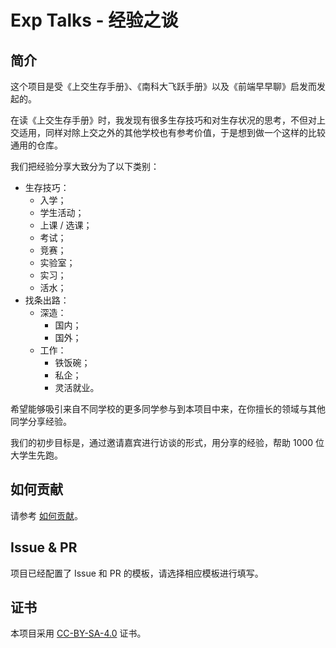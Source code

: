 # Exp Talks - 经验之谈

## 简介

这个项目是受《上交生存手册》、《南科大飞跃手册》以及《前端早早聊》启发而发起的。

在读《上交生存手册》时，我发现有很多生存技巧和对生存状况的思考，不但对上交适用，同样对除上交之外的其他学校也有参考价值，于是想到做一个这样的比较通用的仓库。

我们把经验分享大致分为了以下类别：

- 生存技巧：
  - 入学；
  - 学生活动；
  - 上课 / 选课；
  - 考试；
  - 竞赛；
  - 实验室；
  - 实习；
  - 活水；
- 找条出路：
  - 深造：
    - 国内；
    - 国外；
  - 工作：
    - 铁饭碗；
    - 私企；
    - 灵活就业。

希望能够吸引来自不同学校的更多同学参与到本项目中来，在你擅长的领域与其他同学分享经验。

我们的初步目标是，通过邀请嘉宾进行访谈的形式，用分享的经验，帮助 1000 位大学生先跑。

## 如何贡献

请参考 [如何贡献](https://exptalks.github.io/introduction/contribution.html)。

## Issue & PR

项目已经配置了 Issue 和 PR 的模板，请选择相应模板进行填写。

## 证书

本项目采用 [CC-BY-SA-4.0](https://choosealicense.com/licenses/cc-by-sa-4.0/) 证书。
